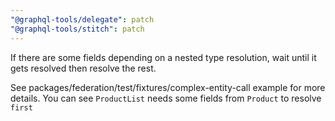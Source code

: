 ```yaml
---
"@graphql-tools/delegate": patch
"@graphql-tools/stitch": patch
---
```


If there are some fields depending on a nested type resolution, wait until it gets resolved then resolve the rest.

See packages/federation/test/fixtures/complex-entity-call example for more details.
You can see `ProductList` needs some fields from `Product` to resolve `first`
